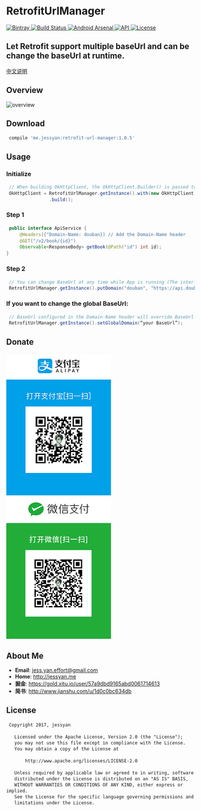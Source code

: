 # RetrofitUrlManager
[ ![Bintray](https://img.shields.io/badge/bintray-v1.0.5-brightgreen.svg) ](https://bintray.com/jessyancoding/maven/retrofit-url-manager/1.0.5/link)
[ ![Build Status](https://travis-ci.org/JessYanCoding/RetrofitUrlManager.svg?branch=master) ](https://travis-ci.org/JessYanCoding/RetrofitUrlManager)
[ ![Android Arsenal](https://img.shields.io/badge/Android%20Arsenal-RetrofitUrlManager-brightgreen.svg?style=flat) ](https://android-arsenal.com/details/1/6007)
[ ![API](https://img.shields.io/badge/API-9%2B-blue.svg?style=flat-square) ](https://developer.android.com/about/versions/android-2.3.html)
[ ![License](http://img.shields.io/badge/License-Apache%202.0-blue.svg?style=flat-square) ](http://www.apache.org/licenses/LICENSE-2.0)

## Let Retrofit support multiple baseUrl and can be change the baseUrl at runtime.

[中文说明](README-zh.md)

## Overview
![overview](art/overview.gif)

## Download
``` gradle
 compile 'me.jessyan:retrofit-url-manager:1.0.5'
```

## Usage
### Initialize
``` java
 // When building OkHttpClient, the OkHttpClient.Builder() is passed to the with() method to initialize the configuration
 OkHttpClient = RetrofitUrlManager.getInstance().with(new OkHttpClient.Builder())
                .build();
```

### Step 1
``` java
 public interface ApiService {
     @Headers({"Domain-Name: douban}) // Add the Domain-Name header
     @GET("/v2/book/{id}")
     Observable<ResponseBody> getBook(@Path("id") int id);
}

```

### Step 2
``` java
 // You can change BaseUrl at any time while App is running (The interface that declared the Domain-Name header)
 RetrofitUrlManager.getInstance().putDomain("douban", "https://api.douban.com");
```

### If you want to change the global BaseUrl:
```java
 // BaseUrl configured in the Domain-Name header will override BaseUrl in the global setting
 RetrofitUrlManager.getInstance().setGlobalDomain(“your BaseUrl”);

```

## Donate
![alipay](https://raw.githubusercontent.com/JessYanCoding/MVPArms/master/image/pay_alipay.jpg) ![](https://raw.githubusercontent.com/JessYanCoding/MVPArms/master/image/pay_wxpay.jpg)

## About Me
* **Email**: <jess.yan.effort@gmail.com>
* **Home**: <http://jessyan.me>
* **掘金**: <https://gold.xitu.io/user/57a9dbd9165abd0061714613>
* **简书**: <http://www.jianshu.com/u/1d0c0bc634db>

## License
```
 Copyright 2017, jessyan

   Licensed under the Apache License, Version 2.0 (the "License");
   you may not use this file except in compliance with the License.
   You may obtain a copy of the License at

       http://www.apache.org/licenses/LICENSE-2.0

   Unless required by applicable law or agreed to in writing, software
   distributed under the License is distributed on an "AS IS" BASIS,
   WITHOUT WARRANTIES OR CONDITIONS OF ANY KIND, either express or implied.
   See the License for the specific language governing permissions and
   limitations under the License.
```
